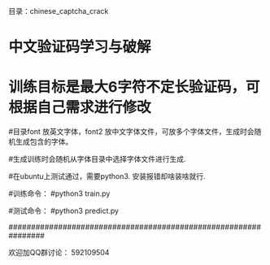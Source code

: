 目录：chinese_captcha_crack
# 中文验证码学习与破解
# 训练目标是最大6字符不定长验证码，可根据自己需求进行修改
#目录font 放英文字体，font2 放中文字体文件，可放多个字体文件，生成时会随机生成包含的字体。

#生成训练时会随机从字体目录中选择字体文件进行生成.

#在ubuntu上测试通过，需要python3. 安装报错却啥装啥就行.

#训练命令：
#python3 train.py

#测试命令：
#python3 predict.py

################################################################


欢迎加QQ群讨论：
592109504
